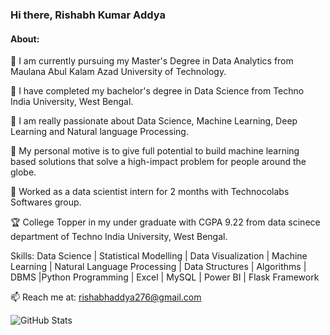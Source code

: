 ### Hi there, Rishabh Kumar Addya


#### About:

🔭 I am currently pursuing my Master's Degree in Data Analytics from Maulana Abul Kalam Azad University of Technology.

🔭 I have completed my bachelor's degree in Data Science from Techno India University, West Bengal. 

🔭 I am really passionate about Data Science, Machine Learning, Deep Learning and Natural language Processing.

💬 My personal motive is to give full potential to build machine learning based solutions that solve a high-impact problem for people around the globe. 

👯 Worked as a data scientist intern for 2 months with Technocolabs Softwares group. 

🏆 College Topper in my under graduate with CGPA 9.22 from data scinece department of Techno India University, West Bengal.

Skills: Data Science | Statistical Modelling | Data Visualization | Machine Learning | Natural Language Processing | Data Structures | Algorithms | DBMS |Python Programming | Excel | MySQL | Power BI | Flask Framework

📫 Reach me at: rishabhaddya276@gmail.com

![GitHub Stats](https://github-readme-stats.vercel.app/api.username=addyarishabh&theme=merko)
